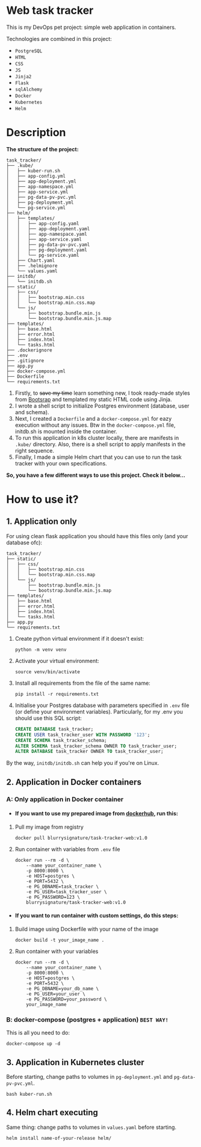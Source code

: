 # Web task tracker

This is my DevOps pet project: simple web application in containers.

Technologies are combined in this project:

* `PostgreSQL`
* `HTML`
* `CSS`
* `JS`
* `Jinja2`
* `Flask`
* `sqlAlchemy`
* `Docker`
* `Kubernetes`
* `Helm`

# Description

**The structure of the project:**

```
task_tracker/
├── .kube/
│   ├── kuber-run.sh
│   ├── app-config.yml
│   ├── app-deployment.yml
│   ├── app-namespace.yml
│   ├── app-service.yml
│   ├── pg-data-pv-pvc.yml
│   ├── pg-deployment.yml
│   └── pg-service.yml
├── helm/
│   ├── templates/
│   │   ├── app-config.yaml
│   │   ├── app-deployment.yaml
│   │   ├── app-namespace.yaml
│   │   ├── app-service.yaml
│   │   ├── pg-data-pv-pvc.yaml
│   │   ├── pg-deployment.yaml
│   │   └── pg-service.yaml
│   ├── Chart.yaml
│   ├── .helmignore
│   └── values.yaml
├── initdb/
│   └── initdb.sh
├── static/
│   ├── css/
│   │   ├── bootstrap.min.css
│   │   └── bootstrap.min.css.map
│   └── js/
│       ├── bootstrap.bundle.min.js
│       └── bootstrap.bundle.min.js.map
├── templates/
│   ├── base.html
│   ├── error.html
│   ├── index.html
│   └── tasks.html
├── .dockerignore
├── .env
├── .gitignore
├── app.py
├── docker-compose.yml
├── Dockerfile
└── requirements.txt
```

1. Firstly, to ~~save my time~~ learn something new, I took ready-made styles from [Bootsrap](https://getbootstrap.com/) 
and templated my static HTML code using Jinja.
2. I wrote a shell script to initialize Postgres environment (database, user and schema).
3. Next, I created a `Dockerfile` and a `docker-compose.yml` for eazy execution without any issues. 
Btw in the `docker-compose.yml` file, initdb.sh is mounted inside the container.
4. To run this application in k8s cluster locally, there are manifests in `.kube/` directory. Also, there is a shell script
to apply manifests in the right sequence.
5. Finally, I made a simple Helm chart that you can use to run the task tracker with your own specifications.

**So, you have a few different ways to use this project. Check it below...**

# How to use it?

## 1. Application only

For using clean flask application you should have this files only (and your database ofc):

```
task_tracker/
├── static/
│   ├── css/
│   │   ├── bootstrap.min.css
│   │   └── bootstrap.min.css.map
│   └── js/
│       ├── bootstrap.bundle.min.js
│       └── bootstrap.bundle.min.js.map
├── templates/
│   ├── base.html
│   ├── error.html
│   ├── index.html
│   └── tasks.html
├── app.py
└── requirements.txt
```
1. Create python virtual environment if it doesn't exist:

    ```shell
    python -m venv venv
    ```

2. Activate your virtual environment:

    ```shell
    source venv/bin/activate
    ```

3. Install all requirements from the file of the same name:

    ```shell
    pip install -r requirements.txt
    ```

4. Initialise your Postgres database with parameters specified in `.env` file (or define your environment variables). 
Particularly, for my .env you should use this SQL script:

    ```sql
    CREATE DATABASE task_tracker;
    CREATE USER task_tracker_user WITH PASSWORD '123';
    CREATE SCHEMA task_tracker_schema;
    ALTER SCHEMA task_tracker_schema OWNER TO task_tracker_user;
    ALTER DATABASE task_tracker OWNER TO task_tracker_user;
    ```

By the way, `initdb/initdb.sh` can help you if you're on Linux.

## 2. Application in Docker containers

### A: Only application in Docker container

* #### If you want to use my prepared image from [dockerhub](https://hub.docker.com/repository/docker/blurrysignature/task-tracker-web/general), run this:

1. Pull my image from registry

    ```shell
    docker pull blurrysignature/task-tracker-web:v1.0
    ```

2. Run container with variables from `.env` file

    ```shell
    docker run --rm -d \
        --name your_container_name \
        -p 8000:8000 \
        -e HOST=postgres \
        -e PORT=5432 \
        -e PG_DBNAME=task_tracker \
        -e PG_USER=task_tracker_user \
        -e PG_PASSWORD=123 \
        blurrysignature/task-tracker-web:v1.0 
    ```

* #### If you want to run container with custom settings, do this steps:

1. Build image using Dockerfile with your name of the image

    ```shell
    docker build -t your_image_name .
    ```

2. Run container with your variables

    ```shell
    docker run --rm -d \
        --name your_container_name \
        -p 8000:8000 \
        -e HOST=postgres \
        -e PORT=5432 \
        -e PG_DBNAME=your_db_name \
        -e PG_USER=your_user \
        -e PG_PASSWORD=your_password \
        your_image_name
    ```

### B: docker-compose (postgres + application) `BEST WAY!`

This is all you need to do:

```shell
docker-compose up -d
```

## 3. Application in Kubernetes cluster

Before starting, change paths to volumes in `pg-deployment.yml` and `pg-data-pv-pvc.yml`.

```shell
bash kuber-run.sh
```

## 4. Helm chart executing

Same thing: change paths to volumes in `values.yaml` before starting.

```shell
helm install name-of-your-release helm/
```